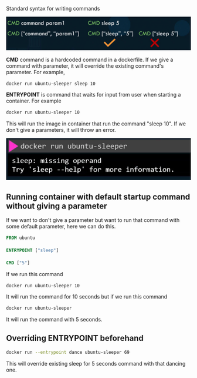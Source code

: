 Standard syntax for writing commands

![cmd](https://github.com/omkardamame/docker/blob/main/Docker%20Commands/Pasted%20image%2020230916024729.png)

**CMD** command is a hardcoded command in a dockerfile.
If we give a command with parameter, it will override the existing command's parameter.
For example,

```bash
docker run ubuntu-sleeper sleep 10
```

**ENTRYPOINT** is command that waits for input from user when starting a container.
For example

```bash
docker run ubuntu-sleeper 10
```

This will run the image in container that run the command "sleep 10".
If we don't give a parameters, it will throw an error.

![err](https://github.com/omkardamame/docker/blob/main/Docker%20Commands/Pasted%20image%2020230916025821.png)

## Running container with default startup command without giving a parameter

If we want to don't give a parameter but want to run that command with some default parameter, here we can do this.

```dockerfile
FROM ubuntu

ENTRYPOINT ["sleep"]

CMD ["5"]
```

If we run this command

```bash
docker run ubuntu-sleeper 10
```

It will run the command for 10 seconds but if we run this command

```bash
docker run ubuntu-sleeper
```

It will run the command with 5 seconds.


## Overriding ENTRYPOINT beforehand

```bash
docker run --entrypoint dance ubuntu-sleeper 69
```

This will override existing sleep for 5 seconds command with that dancing one.

